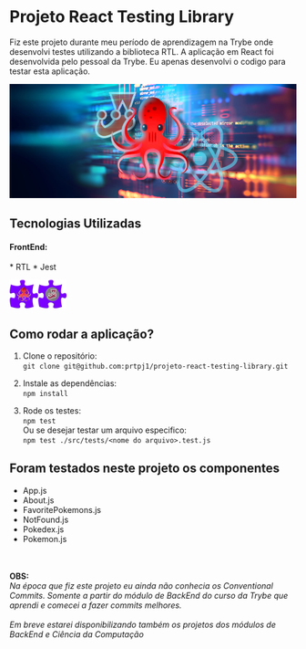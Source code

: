 # Projeto React Testing Library

Fiz este projeto durante meu período de aprendizagem na Trybe onde desenvolvi testes utilizando a biblioteca RTL.
A aplicação em React foi desenvolvida pelo pessoal da Trybe. Eu apenas desenvolvi o codigo para testar esta aplicação.


<img src="https://github.com/prtpj1/projeto-react-testing-library/blob/main/Images/BG_RTL_Jest_React.png" alt="App Preview" />

<h2>Tecnologias Utilizadas</h2>

<h4>FrontEnd:</h4>
* RTL
* Jest

<img src="https://github.com/prtpj1/prtpj1/blob/main/Github%20Imgs/RTL2.png" width="50" height="50" alt="RTL" /><img src="https://github.com/prtpj1/prtpj1/blob/main/Github%20Imgs/Jest2.png" width="50" height="50" alt="Redux" />

<h2>Como rodar a aplicação?</h2>

1. Clone o repositório: </br>
`git clone git@github.com:prtpj1/projeto-react-testing-library.git` 

2. Instale as dependências: </br>
`npm install`

3. Rode os testes: </br>
`npm test` </br>
Ou se desejar testar um arquivo especifico: </br>
`npm test ./src/tests/<nome do arquivo>.test.js` 

<h2>Foram testados neste projeto os componentes</h2>

* App.js
* About.js
* FavoritePokemons.js
* NotFound.js
* Pokedex.js
* Pokemon.js 

</br>
</br>
<!---->
<strong>OBS:</strong></br>
<i>Na época que fiz este projeto eu ainda não conhecia os Conventional Commits. Somente a partir do módulo de BackEnd do curso da Trybe que aprendi e comecei a fazer commits melhores. </br> </br>
  Em breve estarei disponibilizando também os projetos dos módulos de BackEnd e Ciência da Computação</i>
